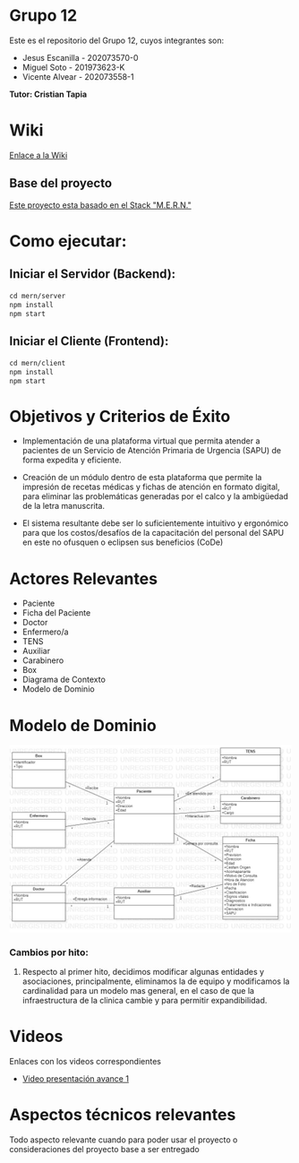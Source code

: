 # Grupo 12
Este es el repositorio del Grupo 12, cuyos integrantes son:
* Jesus Escanilla - 202073570-0
* Miguel Soto - 201973623-K
* Vicente Alvear - 202073558-1

**Tutor: Cristian Tapia**

# Wiki
[Enlace a la Wiki](https://gitlab.inf.utfsm.cl/catapia/inf236-2023-1-par201-grupo-12/-/wikis/home)

## Base del proyecto
[Este proyecto esta basado en el Stack "M.E.R.N."](https://www.mongodb.com/languages/mern-stack-tutorial)

# Como ejecutar:

## Iniciar el Servidor (Backend):
```
cd mern/server
npm install
npm start
```

## Iniciar el Cliente (Frontend):
```
cd mern/client
npm install
npm start
```

# Objetivos y Criterios de Éxito
* Implementación de una plataforma virtual que permita atender a pacientes de un Servicio de Atención Primaria de Urgencia (SAPU) de forma expedita y eficiente.

* Creación de un módulo dentro de esta plataforma que permite la impresión de recetas médicas y fichas de atención en formato digital, para eliminar las problemáticas generadas por el calco y la ambigüedad de la letra manuscrita.

* El sistema resultante debe ser lo suficientemente intuitivo y ergonómico para que los costos/desafíos de la capacitación del personal del SAPU en este no ofusquen o eclipsen sus beneficios (CoDe)
# Actores Relevantes
* Paciente
* Ficha del Paciente
* Doctor
* Enfermero/a
* TENS
* Auxiliar
* Carabinero
* Box
* Diagrama de Contexto
* Modelo de Dominio

# Modelo de Dominio
![El modelo de dominio es el siguiente](modelo-de-dominio.jpg)

### Cambios por hito:
1. Respecto al primer hito, decidimos modificar algunas entidades y asociaciones, principalmente, eliminamos la de equipo y modificamos la cardinalidad para un modelo mas general, en el caso de que la infraestructura de la clinica cambie y para permitir expandibilidad.

# Videos
Enlaces con los videos correspondientes
* [Video presentación avance 1](https://youtu.be/Srpv72CV5yQ)
# Aspectos técnicos relevantes
Todo aspecto relevante cuando para poder usar el proyecto o consideraciones del proyecto base a ser entregado
